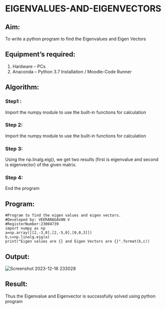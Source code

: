 # EIGENVALUES-AND-EIGENVECTORS
## Aim:
To write a python program to find the Eigenvalues and Eigen Vectors
## Equipment’s required:
1. 	Hardware – PCs
2. 	Anaconda – Python 3.7 Installation / Moodle-Code Runner
## Algorithm:
### Step1 : 
Import the numpy module to use the built-in functions for calculation
### Step 2: 
Import the numpy module to use the built-in functions for calculation
### Step 3:
Using the np.linalg.eig(),  we get two results (first is eigenvalue and second is eigenvector) of the given matrix.
### Step 4: 
End the program
## Program:
```
#Program to find the eigen values and eigen vectors.
#Developed by: VEERARAGAVAN V
#RegisterNumber:23004739
import numpy as np
a=np.array([[2,-3,0],[2,-5,0],[0,0,3]])
b,c=np.linalg.eig(a)
print("Eigen values are {} and Eigen Vectors are {}".format(b,c))
```
## Output:
![Screenshot 2023-12-16 233028](https://github.com/veerargavanv27/EIGENVALUES-AND-EIGENVECTORS/assets/138955645/7bad1ffc-544b-41b5-a4c2-65dce7abef67)

## Result:
Thus the Eigenvalue and Eigenvector is successfully solved using python program
